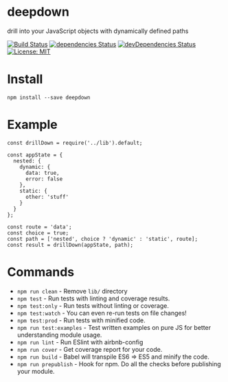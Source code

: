 # deepdown
drill into your JavaScript objects with dynamically defined paths

[![Build Status](https://travis-ci.org/cyrfer/deepdown.svg?branch=master)](https://travis-ci.org/cyrfer/deepdown) [![dependencies Status](https://david-dm.org/cyrfer/deepdown/status.svg)](https://david-dm.org/cyrfer/deepdown) [![devDependencies Status](https://david-dm.org/cyrfer/deepdown/dev-status.svg)](https://david-dm.org/cyrfer/deepdown?type=dev) [![License: MIT](https://img.shields.io/badge/License-MIT-blue.svg)](https://opensource.org/licenses/MIT)

# Install
`npm install --save deepdown`

# Example

```
const drillDown = require('../lib').default;

const appState = {
  nested: {
    dynamic: {
      data: true,
      error: false
    },
    static: {
      other: 'stuff'
    }
  }
};

const route = 'data';
const choice = true;
const path = ['nested', choice ? 'dynamic' : 'static', route];
const result = drillDown(appState, path);
```

# Commands
- `npm run clean` - Remove `lib/` directory
- `npm test` - Run tests with linting and coverage results.
- `npm test:only` - Run tests without linting or coverage.
- `npm test:watch` - You can even re-run tests on file changes!
- `npm test:prod` - Run tests with minified code.
- `npm run test:examples` - Test written examples on pure JS for better understanding module usage.
- `npm run lint` - Run ESlint with airbnb-config
- `npm run cover` - Get coverage report for your code.
- `npm run build` - Babel will transpile ES6 => ES5 and minify the code.
- `npm run prepublish` - Hook for npm. Do all the checks before publishing your module.
